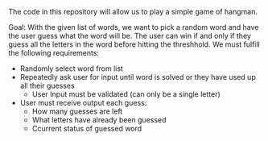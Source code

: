 The code in this repository will allow us to play a simple game of hangman.

Goal:
With the given list of words, we want to pick a random word and have the user guess what the word will be. The user can win if and only if they guess all the letters in the word before hitting the threshhold. We must fulfill the following requirements:

* Randomly select word from list
* Repeatedly ask user for input until word is solved or they have used up all their guesses
	* User Input must be validated (can only be a single letter)
* User must receive output each guess:
	* How many guesses are left
	* What letters have already been guessed
	* Ccurrent status of guessed word
